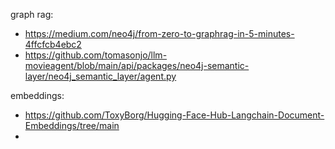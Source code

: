 graph rag:

- https://medium.com/neo4j/from-zero-to-graphrag-in-5-minutes-4ffcfcb4ebc2
- https://github.com/tomasonjo/llm-movieagent/blob/main/api/packages/neo4j-semantic-layer/neo4j_semantic_layer/agent.py


embeddings:

- https://github.com/ToxyBorg/Hugging-Face-Hub-Langchain-Document-Embeddings/tree/main
-
